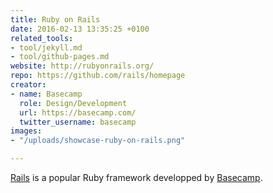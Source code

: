 ```yaml
---
title: Ruby on Rails
date: 2016-02-13 13:35:25 +0100
related_tools:
- tool/jekyll.md
- tool/github-pages.md
website: http://rubyonrails.org/
repo: https://github.com/rails/homepage
creator:
- name: Basecamp
  role: Design/Development
  url: https://basecamp.com/
  twitter_username: basecamp
images:
- "/uploads/showcase-ruby-on-rails.png"

---
```

[Rails](http://rubyonrails.org/) is a popular Ruby framework developped by [Basecamp](https://basecamp.com/).
